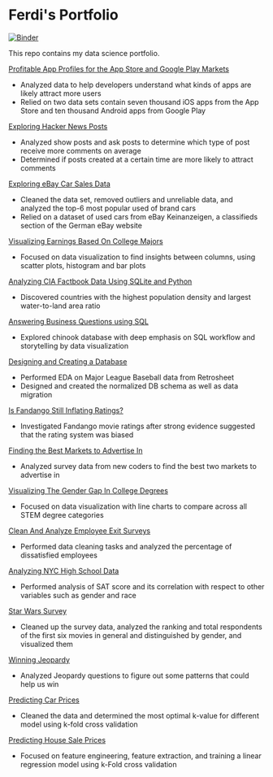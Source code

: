 # Ferdi's Portfolio

[![Binder](https://mybinder.org/badge_logo.svg)](https://mybinder.org/v2/gh/noxouille/portfolio/master)

This repo contains my data science portfolio.

[Profitable App Profiles for the App Store and Google Play Markets](https://nbviewer.jupyter.org/github/noxouille/portfolio/blob/master/project_01/Basics.ipynb)
* Analyzed data to help developers understand what kinds of apps are likely attract more users
* Relied on two data sets contain seven thousand iOS apps from the App Store and ten thousand Android apps from Google Play

[Exploring Hacker News Posts](https://nbviewer.jupyter.org/github/noxouille/portfolio/blob/master/project_02/Basics.ipynb)
* Analyzed show posts and ask posts to determine which type of post receive more comments on average
* Determined if posts created at a certain time are more likely to attract comments

[Exploring eBay Car Sales Data](https://nbviewer.jupyter.org/github/noxouille/portfolio/blob/master/project_03/Basics.ipynb)
* Cleaned the data set, removed outliers and unreliable data, and analyzed the top-6 most popular used of brand cars
* Relied on a dataset of used cars from eBay Keinanzeigen, a classifieds section of the German eBay website

[Visualizing Earnings Based On College Majors](https://nbviewer.jupyter.org/github/noxouille/portfolio/blob/master/project_04/Basics.ipynb)
* Focused on data visualization to find insights between columns, using scatter plots, histogram and bar plots

[Analyzing CIA Factbook Data Using SQLite and Python](https://nbviewer.jupyter.org/github/noxouille/portfolio/blob/master/project_05/Basics.ipynb)
* Discovered countries with the highest population density and largest water-to-land area ratio

[Answering Business Questions using SQL](https://nbviewer.jupyter.org/github/noxouille/portfolio/blob/master/project_06/Basics.ipynb)
* Explored chinook database with deep emphasis on SQL workflow and storytelling by data visualization

[Designing and Creating a Database](https://nbviewer.jupyter.org/github/noxouille/portfolio/blob/master/project_07/Basics.ipynb)
* Performed EDA on Major League Baseball data from Retrosheet
* Designed and created the normalized DB schema as well as data migration

[Is Fandango Still Inflating Ratings?](https://nbviewer.jupyter.org/github/noxouille/portfolio/blob/master/project_08/Basics.ipynb)
* Investigated Fandango movie ratings after strong evidence suggested that the rating system was biased

[Finding the Best Markets to Advertise In](https://nbviewer.jupyter.org/github/noxouille/portfolio/blob/master/project_09/Basics.ipynb)
* Analyzed survey data from new coders to find the best two markets to advertise in

[Visualizing The Gender Gap In College Degrees](https://nbviewer.jupyter.org/github/noxouille/portfolio/blob/master/project_10/Basics.ipynb)
* Focused on data visualization with line charts to compare across all STEM degree categories

[Clean And Analyze Employee Exit Surveys](https://nbviewer.jupyter.org/github/noxouille/portfolio/blob/master/project_11/Basics.ipynb)
* Performed data cleaning tasks and analyzed the percentage of dissatisfied employees

[Analyzing NYC High School Data](https://nbviewer.jupyter.org/github/noxouille/portfolio/blob/master/project_12/Basics.ipynb)
* Performed analysis of SAT score and its correlation with respect to other variables such as gender and race

[Star Wars Survey](https://nbviewer.jupyter.org/github/noxouille/portfolio/blob/master/project_13/Basics.ipynb)
* Cleaned up the survey data, analyzed the ranking and total respondents of the first six movies in general and distinguished by gender, and visualized them

[Winning Jeopardy](https://nbviewer.jupyter.org/github/noxouille/portfolio/blob/master/project_14/Basics.ipynb)
* Analyzed Jeopardy questions to figure out some patterns that could help us win

[Predicting Car Prices](https://nbviewer.jupyter.org/github/noxouille/portfolio/blob/master/project_15/Basics.ipynb)
* Cleaned the data and determined the most optimal k-value for different model using k-fold cross validation

[Predicting House Sale Prices](https://nbviewer.jupyter.org/github/noxouille/portfolio/blob/master/project_16/Basics.ipynb)
* Focused on feature engineering, feature extraction, and training a linear regression model using k-Fold cross validation